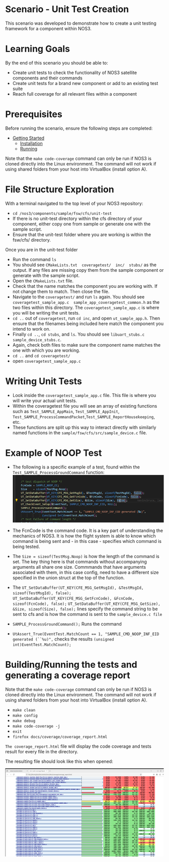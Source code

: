 # Scenario - Unit Test Creation

This scenario was developed to demonstrate how to create a unit testing framework for a component within NOS3.

# Learning Goals 

By the end of this scenario you should be able to: 
* Create unit tests to check the functionality of NOS3 satellite components and their commands
* Create unit tests for a brand new component or add to an existing test suite
* Reach full coverage for all relevant files within a component

# Prerequisites 
Before running the scenario, ensure the following steps are completed:
* [Getting Started](./Getting_Started.md)
  * [Installation](./Getting_Started.md#installation)
  * [Running](./Getting_Started.md#running)

Note that the `make code-coverage` command can only be run if NOS3 is cloned directly into the Linux environment.
The command will not work if using shared folders from your host into VirtualBox (install option A).

# File Structure Exploration
With a terminal navigated to the top level of your NOS3 repository:
* `cd /nos3/components/sample/fsw/cfs/unit-test`
* If there is no unit-test directory within the cfs directory of your component, either copy one from sample or generate one with the sample script.
* Ensure that the unit-test folder where you are working is within the fsw/cfs/ directory.

Once you are in the unit-test folder
* Run the command `ls`
* You should see `CMakeLists.txt  coveragetest/  inc/  stubs/` as the output. If any files are missing copy them from the sample component or generate with the sample script.
* Open the `CMakeLists.txt` file.
* Check that the name matches the component you are working with. If not change them to match. Then close the file.
* Navigate to the `coveragetest/` and run `ls` again.  You should see `coveragetest_sample_app.c  sample_app_coveragetest_common.h` as the two files within this directory. The `coveragetest_sample_app.c` is where you will be writing the unit tests.
* `cd ..` out of `coveragetest`, run `cd inc`, and open `ut_sample_app.h`.  Then ensure that the filenames being included here match the component you intend to work on.
* Finally `cd ..`, `cd stubs`, and `ls`.  You should see `libuart_stubs.c  sample_device_stubs.c`.
* Again, check both files to make sure the component name matches the one with which you are working.
* `cd ..` and `cd coveragetest/`
* open `coveragetest_sample_app.c`

# Writing Unit Tests
* Look inside the `coveragetest_sample_app.c` file. This file is where you will write your actual unit tests.
* Within the coveragetest file you will see an array of existing functions such as `Test_SAMPLE_AppMain`, `Test_SAMPLE_AppInit`, `Test_SAMPLE_ProcessCommandPacket`,`Test_SAMPLE_ReportHousekeeping`, etc.
* These functions are split up this way to interact directly with similarly named functions in the `sample/fsw/cfs/src/sample_device.c` file.

# Example of NOOP Test
* The following is a specific example of a test, found within the `Test_SAMPLE_ProcessGroundCommand` function:
![Unit Test Example](_static/new_unit_tests/Unit_Test_Example.png)

* The FcnCode is the command code. It is a key part of understanding the mechanics of NOS3. It is how the flight system is able to know which command is being sent and - in this case - specifies which command is being tested. 
* The `Size = sizeof(TestMsg.Noop)` is how the length of the command is set. The key thing here is that commands without accompanying arguments all share one size.  Commmands that have arguments associated with them, in this case config, need to have a different size specified in the union struct at the top of the function.
* The
  `UT_SetDataBuffer(UT_KEY(CFE_MSG_GetMsgId), &TestMsgId, sizeof(TestMsgId), false);`
  `UT_SetDataBuffer(UT_KEY(CFE_MSG_GetFcnCode), &FcnCode, sizeof(FcnCode), false);`
  `UT_SetDataBuffer(UT_KEY(CFE_MSG_GetSize), &Size, sizeof(Size), false);`
  lines specify the command string to be sent to cfs and is how the command is sent to the `sample_device.c file`
* `SAMPLE_ProcessGroundCommand();` Runs the command
* `UtAssert_True(EventTest.MatchCount == 1, "SAMPLE_CMD_NOOP_INF_EID generated (``%u)",` checks the results
                  `(unsigned int)EventTest.MatchCount);`

# Building/Running the tests and generating a coverage report

Note that the `make code-coverage` command can only be run if NOS3 is cloned directly into the Linux environment.
The command will not work if using shared folders from your host into VirtualBox (install option A).

* `make clean`
* `make config`
* `make debug`
* `make code-coverage -j`
* `exit`
* `firefox docs/coverage/coverage_report.html`

`The coverage_report.html` file will display the code coverage and tests result for every file in the directory.

The resulting file should look like this when opened:

![Coverage Report](_static/new_unit_tests/Coverage_Report.png)


